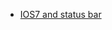 

- [IOS7 and status bar](http://g01zciwas018.ahe.pok.ibm.com/support/dcf/preview.wss?host=g01zcidbs003.ahe.pok.ibm.com&db=support/swg/swgdocs.nsf&unid=9026FA30864D8D2085257BE300488CC1&taxOC=SSC6LRH&MD=2013/09/11%2015:09:38&sid=)
